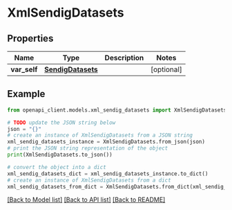 # XmlSendigDatasets


## Properties

Name | Type | Description | Notes
------------ | ------------- | ------------- | -------------
**var_self** | [**SendigDatasets**](SendigDatasets.md) |  | [optional] 

## Example

```python
from openapi_client.models.xml_sendig_datasets import XmlSendigDatasets

# TODO update the JSON string below
json = "{}"
# create an instance of XmlSendigDatasets from a JSON string
xml_sendig_datasets_instance = XmlSendigDatasets.from_json(json)
# print the JSON string representation of the object
print(XmlSendigDatasets.to_json())

# convert the object into a dict
xml_sendig_datasets_dict = xml_sendig_datasets_instance.to_dict()
# create an instance of XmlSendigDatasets from a dict
xml_sendig_datasets_from_dict = XmlSendigDatasets.from_dict(xml_sendig_datasets_dict)
```
[[Back to Model list]](../README.md#documentation-for-models) [[Back to API list]](../README.md#documentation-for-api-endpoints) [[Back to README]](../README.md)


